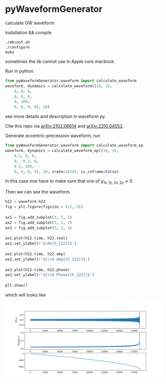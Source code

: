 # pyWaveformGenerator
calculate GW waveform

Installation && compile
```
./mkconf.sh
./configure
make
```
sometimes the lib cannot use in Apple core macbook.


Run in python
```python
from pyWaveformGenerator.waveform import calculate_waveform
waveform, dynamics = calculate_waveform((10, 10, 
	0, 0, 0, 
	0, 0, 0, 
	0, 100, 
	0, 0, 0, 0), 20)
```
see more details and description in waveform.py

Cite this repo via [arXiv:2102.08614](https://arxiv.org/abs/2102.08614)  and [arXiv:2310.04552](https://arxiv.org/abs/2310.04552).

Generate eccentric-precession waveform, run

```python
from pyWaveformGenerator.waveform import calculate_waveform_ep
waveform, dynamics = calculate_waveform_ep((10, 10, 
	0.2, 0, 0, 
	0, -0.3, 0, 
	0.2, 100, 
	0, 0, 0, 0), 20, srate=16384, is_coframe=False)
```

In this case one have to make sure that one of $\chi_{1x,1y,2x,2y}\neq0$.

Then we can see the waveform

```Python
h22 = waveform.h22
fig = plt.figure(figsize = (12, 6))

ax1 = fig.add_subplot(3, 1, 1)
ax2 = fig.add_subplot(3, 1, 2)
ax3 = fig.add_subplot(3, 1, 3)

ax1.plot(h22.time, h22.real)
ax1.set_ylabel(r'$\Re[h_{22}]$')

ax2.plot(h22.time, h22.amp)
ax2.set_ylabel(r'${\rm Amp}[h_{22}]$')

ax3.plot(h22.time, h22.phase)
ax2.set_ylabel(r'${\rm Phase}[h_{22}]$')

plt.show()
```

which will looks like

![plot](./figures/tmpfig.jpg)
